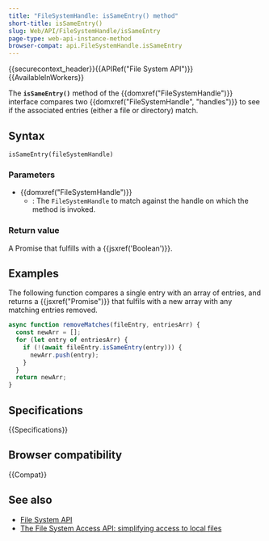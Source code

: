 ```yaml
---
title: "FileSystemHandle: isSameEntry() method"
short-title: isSameEntry()
slug: Web/API/FileSystemHandle/isSameEntry
page-type: web-api-instance-method
browser-compat: api.FileSystemHandle.isSameEntry
---
```


{{securecontext_header}}{{APIRef("File System API")}}{{AvailableInWorkers}}

The **`isSameEntry()`** method of the
{{domxref("FileSystemHandle")}} interface compares two {{domxref("FileSystemHandle", "handles")}} to see if the associated entries (either a file or directory) match.

## Syntax

```js-nolint
isSameEntry(fileSystemHandle)
```

### Parameters

- {{domxref("FileSystemHandle")}}
  - : The `FileSystemHandle` to match against the handle on which the method is
    invoked.

### Return value

A Promise that fulfills with a {{jsxref('Boolean')}}.

## Examples

The following function compares a single entry with an array of entries, and returns a
{{jsxref("Promise")}} that fulfils with a new array with any matching entries removed.

```js
async function removeMatches(fileEntry, entriesArr) {
  const newArr = [];
  for (let entry of entriesArr) {
    if (!(await fileEntry.isSameEntry(entry))) {
      newArr.push(entry);
    }
  }
  return newArr;
}
```

## Specifications

{{Specifications}}

## Browser compatibility

{{Compat}}

## See also

- [File System API](/en-US/docs/Web/API/File_System_API)
- [The File System Access API: simplifying access to local files](https://developer.chrome.com/docs/capabilities/web-apis/file-system-access)
